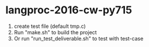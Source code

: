 # langproc-2016-cw-py715
1. create test file (default tmp.c)
2. Run "make.sh" to build the project
3. Or run "run_test_deliverable.sh" to test with test-case
